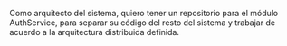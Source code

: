 Como arquitecto del sistema, quiero tener un repositorio para el módulo AuthService, para separar su código del resto del sistema y trabajar de acuerdo a la arquitectura distribuida definida.